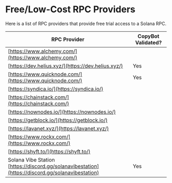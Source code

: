 # Free/Low-Cost RPC Providers

Here is a list of RPC providers that provide free trial access to a Solana RPC.

| RPC Provider                                                                                     | CopyBot Validated? |
| ------------------------------------------------------------------------------------------------ | ------------------ |
| [https://www.alchemy.com/](https://www.alchemy.com/)                                             |                    |
| [https://dev.helius.xyz/](https://dev.helius.xyz/)                                               | Yes                |
| [https://www.quicknode.com/](https://www.quicknode.com/)                                         | Yes                |
| [https://syndica.io/](https://syndica.io/)                                                       |                    |
| [https://chainstack.com/](https://chainstack.com/)                                               |                    |
| [https://nownodes.io/](https://nownodes.io/)                                                     |                    |
| [https://getblock.io/](https://getblock.io/)                                                     |                    |
| [https://lavanet.xyz/](https://lavanet.xyz/)                                                     |                    |
| [https://www.rockx.com/](https://www.rockx.com/)                                                 |                    |
| [https://shyft.to/](https://shyft.to/)                                                           |                    |
| Solana Vibe Station [https://discord.gg/solanavibestation](https://discord.gg/solanavibestation) | Yes                |
